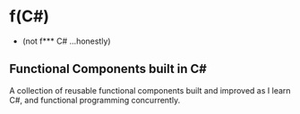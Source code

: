 # f(C#)

- (not f\*** C# ...honestly)

## Functional Components built in C#

A collection of reusable functional components built and improved as I learn C#, and functional programming
concurrently.